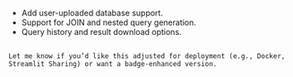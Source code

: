 * Add user-uploaded database support.
* Support for JOIN and nested query generation.
* Query history and result download options.

```

Let me know if you’d like this adjusted for deployment (e.g., Docker, Streamlit Sharing) or want a badge-enhanced version.
```
